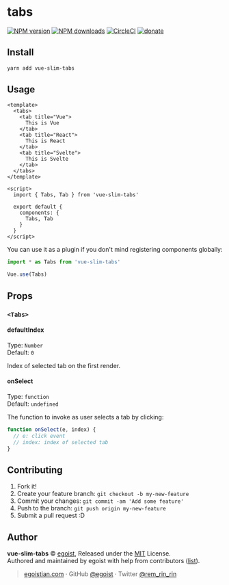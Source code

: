 # tabs

[![NPM version](https://img.shields.io/npm/v/vue-slim-tabs.svg?style=flat)](https://npmjs.com/package/vue-slim-tabs) [![NPM downloads](https://img.shields.io/npm/dm/vue-slim-tabs.svg?style=flat)](https://npmjs.com/package/vue-slim-tabs) [![CircleCI](https://circleci.com/gh/egoist/vue-slim-tabs/tree/master.svg?style=shield)](https://circleci.com/gh/egoist/vue-slim-tabs/tree/master)  [![donate](https://img.shields.io/badge/$-donate-ff69b4.svg?maxAge=2592000&style=flat)](https://github.com/egoist/donate)

## Install

```bash
yarn add vue-slim-tabs
```

## Usage

```vue
<template>
  <tabs>
    <tab title="Vue">
      This is Vue
    </tab>
    <tab title="React">
      This is React
    </tab>
    <tab title="Svelte">
      This is Svelte
    </tab>
  </tabs>
</template>

<script>
  import { Tabs, Tab } from 'vue-slim-tabs'

  export default {
    components: {
      Tabs, Tab
    }
  }
</script>
```

You can use it as a plugin if you don't mind registering components globally:

```js
import * as Tabs from 'vue-slim-tabs'

Vue.use(Tabs)
```

## Props

### `<Tabs>`

#### defaultIndex

Type: `Number`<br>
Default: `0`

Index of selected tab on the first render.

#### onSelect

Type: `function`<br>
Default: `undefined`

The function to invoke as user selects a tab by clicking:

```js
function onSelect(e, index) {
  // e: click event
  // index: index of selected tab
}
```

## Contributing

1. Fork it!
2. Create your feature branch: `git checkout -b my-new-feature`
3. Commit your changes: `git commit -am 'Add some feature'`
4. Push to the branch: `git push origin my-new-feature`
5. Submit a pull request :D


## Author

**vue-slim-tabs** © [egoist](https://github.com/egoist), Released under the [MIT](./LICENSE) License.<br>
Authored and maintained by egoist with help from contributors ([list](https://github.com/egoist/vue-slim-tabs/contributors)).

> [egoistian.com](https://egoistian.com) · GitHub [@egoist](https://github.com/egoist) · Twitter [@rem_rin_rin](https://twitter.com/rem_rin_rin)
